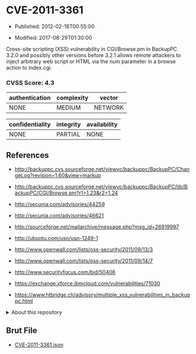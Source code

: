# CVE-2011-3361

- Published: 2012-02-18T00:55:00

- Modified: 2017-08-29T01:30:00

Cross-site scripting (XSS) vulnerability in CGI/Browse.pm in BackupPC 3.2.0 and possibly other versions before 3.2.1 allows remote attackers to inject arbitrary web script or HTML via the num parameter in a browse action to index.cgi.

### CVSS Score: **4.3**

| authentication | complexity | vector |
| --- | --- | --- |
| NONE | MEDIUM | NETWORK |

| confidentiality | integrity | availability |
| --- | --- | --- |
| NONE | PARTIAL | NONE |

## References

* http://backuppc.cvs.sourceforge.net/viewvc/backuppc/BackupPC/ChangeLog?revision=1.60&view=markup

* http://backuppc.cvs.sourceforge.net/viewvc/backuppc/BackupPC/lib/BackupPC/CGI/Browse.pm?r1=1.23&r2=1.24

* http://secunia.com/advisories/44259

* http://secunia.com/advisories/46621

* http://sourceforge.net/mailarchive/message.php?msg_id=26919997

* http://ubuntu.com/usn/usn-1249-1

* http://www.openwall.com/lists/oss-security/2011/09/13/3

* http://www.openwall.com/lists/oss-security/2011/09/14/7

* http://www.securityfocus.com/bid/50406

* https://exchange.xforce.ibmcloud.com/vulnerabilities/71030

* https://www.htbridge.ch/advisory/multiple_xss_vulnerabilities_in_backuppc.html

<details>
<summary>About this repository</summary> 

  This repository is part of the project [Live Hack CVE](https://github.com/Live-Hack-CVE). Main website can be found [www.live-hack.org](https://www.live-hack.org) 
  
  Made by [Sn0wAlice](https://github.com/Sn0wAlice) for the people that care about security and need to have a feed of the latest CVEs. Hope you enjoy it, don't forget to star the repo and follow me on [Twitter](https://twitter.com/Sn0wAlice) and [Github](https://github.com/Sn0wAlice). And that is my [personnal website](https://www.alice-snow.me/)

  - [Home Page](https://github.com/Live-Hack-CVE)
  - [Framework](https://github.com/Live-Hack-CVE/cve-framework)
  - [CVE database](https://github.com/Live-Hack-CVE/full_database)
  - [Changelog](https://github.com/Live-Hack-CVE/Changelog)
</details>

## Brut File

* [CVE-2011-3361.json](https://raw.githubusercontent.com/Live-Hack-CVE/full_database/main/cves/2011/CVE-2011-3361.json)

